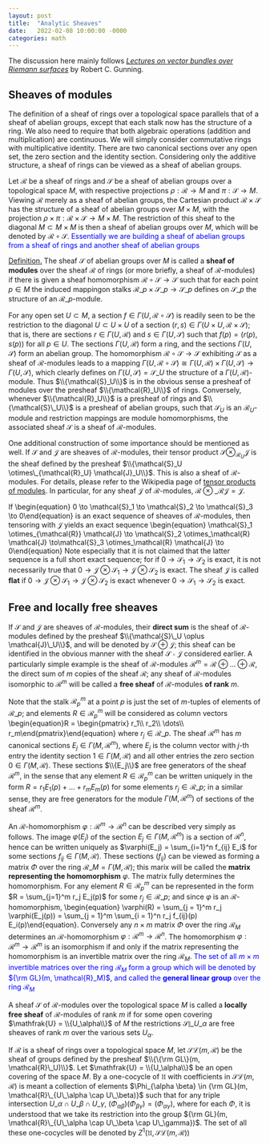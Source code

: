 ```yaml
---
layout: post
title:  "Analytic Sheaves"
date:   2022-02-08 10:00:00 -0000
categories: math
---
```


The discussion here mainly follows [_Lectures on vector bundles over Riemann surfaces_](https://www.amazon.com/Lectures-Bundles-Riemann-Surfaces-Mathematical-ebook/dp/B08D6ZVK6Y) by Robert C. Gunning.

## Sheaves of modules
The definition of a sheaf of rings over a topological space parallels that of a sheaf of abelian groups, except that each stalk now has the structure of a ring. We also need to require that both algebraic operations (addition and multiplication) are continuous. We will simply consider commutative rings with multiplicative identity. There are two canonical sections over any open set, the zero section and the identity section. Considering only the additive structure, a sheaf of rings can be viewed as a sheaf of abelian groups.

Let $\mathcal{R}$ be a sheaf of rings and $\mathcal{S}$ be a sheaf of abelian groups over a topological space $M$, with respective projections $\rho: \mathcal{R} \to M$ and $\pi: \mathcal{S} \to M$. Viewing $\mathcal{R}$ merely as a sheaf of abelian groups, the Cartesian product $\mathcal{R} \times \mathcal{S}$ has the structure of a sheaf of abelian groups over $M \times M$, with the projection $\rho \times \pi: \mathcal{R} \times \mathcal{S} \to M \times M$. The restriction of this sheaf to the diagonal $M \subset M \times M$ is then a sheaf of abelian groups over $M$, which will be denoted by $\mathcal{R} \circ \mathcal{S}$. <span style="color:blue">Essentially we are building a sheaf of abelian groups from a sheaf of rings and another sheaf of abelian groups</span>

<span style="text-decoration:underline">Definition.</span> The sheaf $\mathcal{S}$ of abelian groups over $M$ is called a **sheaf of modules** over the sheaf $\mathcal{R}$ of rings (or more briefly, a sheaf of $\mathcal{R}$-modules) if there is given a sheaf homomorphism $\mathcal{R} \circ \mathcal{S} \to \mathcal{S}$ such that for each point $p \in M$ the induced mappingon stalks $\mathcal{R}\_p \times \mathcal{S}\_p \to \mathcal{S}\_p$ defines on $\mathcal{S}\_p$ the structure of an $\mathcal{R}\_p$-module.

For any open set $U \subset M$, a section $f \in \Gamma(U, \mathcal{R} \circ \mathcal{S})$ is readily seen to be the restriction to the diagonal $U \subset U \times U$ of a section $(r,s) \in \Gamma(U \times U, \mathcal{R} \times \mathcal{S})$; that is, there are sections $r \in \Gamma(U, \mathcal{R})$ and $s \in \Gamma(U, \mathcal{S})$ such that $f(p) = (r(p), s(p))$ for all $p \in U$. The sections $\Gamma(U, \mathcal{R})$ form a ring, and the sections $\Gamma(U, \mathcal{S})$ form an abelian group. The homomorphism $\mathcal{R} \circ \mathcal{S} \to \mathcal{S}$ exhibiting $\mathcal{S}$ as a sheaf of $\mathcal{R}$-modules leads to a mapping $\Gamma(U, \mathcal{R} \circ \mathcal{S}) \cong \Gamma(U, \mathcal{R}) \times \Gamma(U, \mathcal{S}) \to \Gamma(U, \mathcal{S})$, which clearly defines on $\Gamma(U, \mathcal{S}) = \mathcal{S}\_U$ the structure of a $\Gamma(U,\mathcal{R})$-module. Thus $\\{\mathcal{S}_U\\}$ is in the obvious sense a presheaf of modules over the presheaf $\\{\mathcal{R}_U\\}$ of rings. Conversely, whenever $\\{\mathcal{R}_U\\}$ is a presheaf of rings and $\\{\mathcal{S}\_U\\}$ is a presheaf of abelian groups, such that $\mathcal{S}_U$ is an $\mathcal{R}_U$-module and restriction mappings are module homomorphisms, the associated sheaf $\mathcal{S}$ is a sheaf of $\mathcal{R}$-modules.

One additional construction of some importance should be mentioned as well. If $\mathcal{S}$ and $\mathcal{J}$ are sheaves of $\mathcal{R}$-modules, their tensor product $\mathcal{S} \otimes_{\mathcal{R}_U}\mathcal{J}$ is the sheaf defined by the presheaf $\\{\mathcal{S}_U \otimes\_{\mathcal{R}_U} \mathcal{J}_U\\}$. This is also a sheaf of $\mathcal{R}$-modules. For details, please refer to the Wikipedia page of [tensor products of modules](https://en.wikipedia.org/wiki/Tensor_product_of_modules). In particular, for any sheaf $\mathcal{J}$ of $\mathcal{R}$-modules, $\mathcal{R} \otimes\_{\mathcal{R}} \mathcal{J} = \mathcal{J}$.

If
\begin{equation} 0 \to \mathcal{S}_1 \to \mathcal{S}_2 \to \mathcal{S}_3 \to 0\end{equation}
is an exact sequence of sheaves of $\mathcal{R}$-modules, then tensoring with $\mathcal{J}$ yields an exact sequence
\begin{equation} \mathcal{S}_1 \otimes\_{\mathcal{R}} \mathcal{J} \to \mathcal{S}_2 \otimes\_\mathcal{R} \mathcal{J} \to\mathcal{S}_3 \otimes\_\mathcal{R} \mathcal{J} \to 0\end{equation}
Note especially that it is not claimed that the latter sequence is a full short exact sequence; for if $0 \to \mathcal{S}_1 \to \mathcal{S}_2$ is exact, it is not necessarily true that $0 \to \mathcal{J} \otimes \mathcal{S}_1 \to \mathcal{J} \otimes \mathcal{S}_2$ is exact. The sheaf $\mathcal{J}$ is called **flat** if  $0 \to \mathcal{J} \otimes \mathcal{S}_1 \to \mathcal{J} \otimes \mathcal{S}_2$ is exact whenever $0 \to \mathcal{S}_1 \to \mathcal{S}_2$ is exact.

## Free and locally free sheaves
If $\mathcal{S}$ and $\mathcal{J}$ are sheaves of $\mathcal{R}$-modules, their **direct sum** is the sheaf of $\mathcal{R}$-modules defined by the presheaf $\\{\mathcal{S}\_U \oplus \mathcal{J}\_U\\}$, and will be denoted by $\mathcal{S} \oplus \mathcal{J}$; this sheaf can be identified in the obvious manner with the sheaf $\mathcal{S} \circ \mathcal{J}$ considered earlier. A particularly simple example is the sheaf of $\mathcal{R}$-modules $\mathcal{R}^m = \mathcal{R} \oplus \dots \oplus \mathcal{R}$, the direct sum of $m$ copies of the sheaf $\mathcal{R}$; any sheaf of $\mathcal{R}$-modules isomorphic to $\mathcal{R}^m$ will be called a **free sheaf** of $\mathcal{R}$-modules **of rank** $m$.

Note that the stalk $\mathcal{R}^m_p$ at a point $p$ is just the set of $m$-tuples of elements of $\mathcal{R}\_p$; and elements $R \in \mathcal{R}^m_p$ will be considered as column vectors
\begin{equation}R = \begin{pmatrix} r_1\\\\ r_2\\\\ \dots\\\\ r_m\end{pmatrix}\end{equation}
where $r_j \in \mathcal{R}\_p$. The sheaf $\mathcal{R}^m$ has $m$ canonical sections $E_j \in \Gamma(M, \mathcal{R}^m)$, where $E_j$ is the column vector with $j$-th entry the identity section $1 \in \Gamma(M, \mathcal{R})$ and all other entries the zero section $0 \in \Gamma(M, \mathcal{R})$. These sections $\\{E_j\\}$ are free generators of the sheaf $\mathcal{R}^m$, in the sense that any element $R \in \mathcal{R}^m_p$ can be written uniquely in the form $R = r_1 E_1(p) + \dots + r_m E_m(p)$ for some elements $r_j \in \mathcal{R}\_p$; in a similar sense, they are free generators for the module $\Gamma(M, \mathcal{R}^m)$ of sections of the sheaf $\mathcal{R}^m$.

An $\mathcal{R}$-homomorphism $\varphi: \mathcal{R}^m \to \mathcal{R}^n$ can be described very simply as follows. The image $\varphi(E_j)$ of the section $E_j \in \Gamma(M, \mathcal{R}^m)$ is a section of $\mathcal{R}^n$, hence can be written uniquely as $\varphi(E_j) = \sum_{i=1}^n f_{ij} E_i$ for some sections $f_{ij} \in \Gamma(M, \mathcal{R})$. These sections $(f_{ij})$ can be viewed as forming a matrix $\Phi$ over the ring $\mathcal{R}\_M = \Gamma(M, \mathcal{R})$; this marix will be called the **matrix representing the homomorphism** $\varphi$. The matrix fully determines the homomorphism. For any element $R \in \mathcal{R}^m_p$ can be represented in the form $R = \sum_{j=1}^m r_j E_j(p)$ for some $r_j \in \mathcal{R}\_p$; and since $\varphi$ is an $\mathcal{R}$-homomorphism,
\begin{equation} \varphi(R) = \sum_{j = 1}^m r_j \varphi(E_j(p)) = \sum_{j = 1}^m \sum_{i = 1}^n r_j f_{ij}(p) E_i(p)\end{equation}.
Conversely any $n \times m$ matrix $\Phi$ over the ring $\mathcal{R}_M$ determines an $\mathcal{R}$-homomorphism $\varphi: \mathcal{R}^m \to \mathcal{R}^n$. The homomorphism $\varphi: \mathcal{R}^m \to \mathcal{R}^m$ is an isomorphism if and only if the matrix representing the homomorphism is an invertible matrix over the ring $\mathcal{R}_M$. <span style="color:blue">The set of all $m \times m$ invertible matrices over the ring $\mathcal{R}_M$ form a group which will be denoted by ${\rm GL}(m, \mathcal{R}_M)$, and called the **general linear group** over the ring $\mathcal{R}_M$</span>

A sheaf $\mathcal{S}$ of $\mathcal{R}$-modules over the topological space $M$ is called a **locally free sheaf** of $\mathcal{R}$-modules of rank $m$ if for some open covering $\mathfrak{U} = \\{U_\alpha\\}$ of $M$ the restrictions $\mathcal{S}\|\_{U\_\alpha}$ are free sheaves of rank $m$ over the various sets $U_\alpha$.

If $\mathcal{R}$ is a sheaf of rings over a topological space $M$, let $\mathcal{SL}(m, \mathcal{R})$ be the sheaf of groups defined by the presheaf $\\{\{\rm GL\}(m, \mathcal{R}\_U)\\}$. Let $\mathfrak{U} = \\{U_\alpha\\}$ be an open covering of the space $M$. By a one-cocycle of $\mathfrak{U}$ with coefficients in $\mathcal{SL}(m, \mathcal{R})$ is meant a collection of elements $\Phi_{\alpha \beta} \in {\rm GL}(m, \mathcal{R}\_{U\_\alpha \cap U\_\beta)}$ such that for any triple intersection $U\_\alpha \cap U\_\beta \cap U\_\gamma$, $(\Phi_{\alpha \beta}) (\Phi_{\beta \gamma}) = (\Phi_{\alpha \gamma})$, where for each $\Phi$, it is understood that we take its restriction into the group ${\rm GL}(m, \mathcal{R}\_{U\_\alpha \cap U\_\beta \cap U\_\gamma})$. The set of all these one-cocycles will be denoted by $Z^1(\mathfrak{U}, \mathcal{SL}(m, \mathcal{R}))$